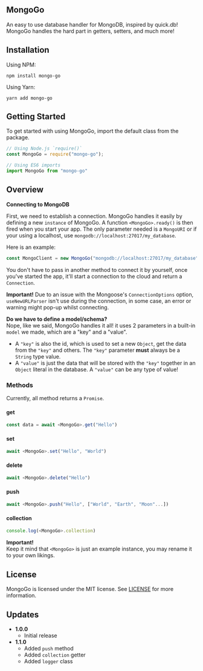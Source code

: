 ## MongoGo

An easy to use database handler for MongoDB, inspired by quick.db! MongoGo handles the hard part in getters, setters, and much more!

## Installation

Using NPM:

```shell
npm install mongo-go
```

Using Yarn:

```shell
yarn add mongo-go
```

## Getting Started

To get started with using MongoGo, import the default class from the package.

```js
// Using Node.js `require()`
const MongoGo = require("mongo-go");

// Using ES6 imports
import MongoGo from "mongo-go"
```

## Overview

**Connecting to MongoDB**

First, we need to establish a connection. MongoGo handles it easily by defining a new `instance` of MongoGo. A function `<MongoGo>.ready()` is then fired when you start your app. The only parameter needed is a `MongoURI` or if your using a localhost, use `mongodb://localhost:27017/my_database`.

Here is an example:

```js
const MongoClient = new MongoGo("mongodb://localhost:27017/my_database")
```

You don't have to pass in another method to connect it by yourself, once you've started the app, it'll start a connection to the cloud and return a `Connection`.

**Important!** Due to an issue with the Mongoose's `ConnectionOptions` option, `useNewURLParser` isn't use during the connection, in some case, an error or warning might pop-up whilst connecting.

**Do we have to define a model/schema?**  
Nope, like we said, MongoGo handles it all! it uses 2 parameters in a built-in `model` we made, which are a "key" and a "value".

- A `"key"` is also the id, which is used to set a new `Object`, get the data from the `"key"` and others. The `"key"` parameter **must** always be a `String` type value.
- A `"value"` is just the data that will be stored with the `"key"` together in an `Object` literal in the database. A `"value"` can be any type of value!

### Methods

Currently, all method returns a `Promise`.

#### get

```js
const data = await <MongoGo>.get("Hello")
```

#### set

```js
await <MongoGo>.set("Hello", "World")
```

#### delete

```js
await <MongoGo>.delete("Hello")
```

#### push

```js
await <MongoGo>.push("Hello", ["World", "Earth", "Moon"...])
```

#### collection

```js
console.log(<MongoGo>.collection)
```

**Important!**  
Keep it mind that `<MongoGo>` is just an example instance, you may rename it to your own likings.

## License

MongoGo is licensed under the MIT license. See [LICENSE](https://github.com/git/git-scm.com) for more information.

## Updates

- **1.0.0**
  - Initial release
- **1.1.0**
  - Added `push` method
  - Added `collection` getter
  - Added `logger` class